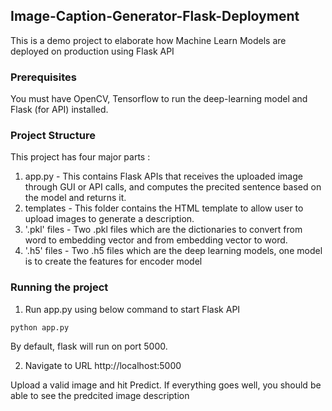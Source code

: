 ## Image-Caption-Generator-Flask-Deployment
This is a demo project to elaborate how Machine Learn Models are deployed on production using Flask API

### Prerequisites
You must have OpenCV, Tensorflow to run the deep-learning model and Flask (for API) installed.

### Project Structure
This project has four major parts :
1. app.py - This contains Flask APIs that receives the uploaded image through GUI or API calls, and computes the precited sentence based on the model and returns it.
2. templates - This folder contains the HTML template to allow user to upload images to generate a description.
3. '.pkl' files - Two .pkl files which are the dictionaries to convert from word to embedding vector and from embedding vector to word.
4. '.h5' files - Two .h5 files which are the deep learning models, one model is to create the features for encoder model

### Running the project
1. Run app.py using below command to start Flask API
```
python app.py
```
By default, flask will run on port 5000.

2. Navigate to URL http://localhost:5000

Upload a valid image and hit Predict.
If everything goes well, you should  be able to see the predcited image description
